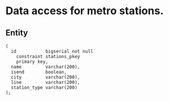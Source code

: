 # Data access for metro stations.

## Entity

```create table metro_stations
(
  id           bigserial not null
    constraint stations_pkey
    primary key,
  name         varchar(200),
  isend        boolean,
  city         varchar(200),
  line         varchar(200),
  station_type varchar(200)
);
```
